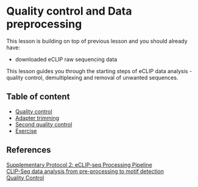 # Quality control and Data preprocessing

This lesson is building on top of previous lesson and you should already have:
- downloaded eCLIP raw sequencing data

This lesson guides you through the starting steps of eCLIP data analysis - quality control, demultiplexing and removal of unwanted sequences.

## Table of content
- [Quality control](https://katarinagresova.github.io/DSIB01_2021/preprocessing/quality.html)
- [Adapter trimming](https://katarinagresova.github.io/DSIB01_2021/preprocessing/cutadapt.html)
- [Second quality control](https://katarinagresova.github.io/DSIB01_2021/preprocessing/second_quality.html)
- [Exercise](https://katarinagresova.github.io/DSIB01_2021/preprocessing/exercise.html)

## References
[Supplementary Protocol 2: eCLIP-seq Processing Pipeline](https://www.encodeproject.org/documents/739ca190-8d43-4a68-90ce-1a0ddfffc6fd/@@download/attachment/eCLIP_analysisSOP_v2.2.pdf)  
[CLIP-Seq data analysis from pre-processing to motif detection](https://training.galaxyproject.org/training-material/topics/transcriptomics/tutorials/clipseq/tutorial.html#step-3-removal-of-adapters-barcodes-and-unique-molecular-identifiers-umis)  
[Quality Control](https://training.galaxyproject.org/training-material/topics/sequence-analysis/tutorials/quality-control/tutorial.html)  
